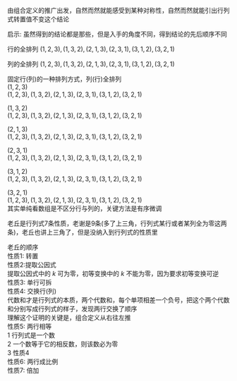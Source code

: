 由组合定义的推广出发，自然而然就能感受到某种对称性，自然而然就能引出行列式转置值不变这个结论    
    
启示: 虽然得到的结论都是那些，但是入手的角度不同，得到结论的先后顺序不同    
    
行的全排列 $(1,2,3),(1,3,2),(2,1,3),(2,3,1),(3,1,2),(3,2,1)$     
    
列的全排列 $(1,2,3),(1,3,2),(2,1,3),(2,3,1),(3,1,2),(3,2,1)$     
    
固定行(列)的一种排列方式，列(行)全排列    
 $(1,2,3)$     
 $(1,2,3),(1,3,2),(2,1,3),(2,3,1),(3,1,2),(3,2,1)$     
    
 $(1,3,2)$     
 $(1,2,3),(1,3,2),(2,1,3),(2,3,1),(3,1,2),(3,2,1)$     
    
 $(2,1,3)$     
 $(1,2,3),(1,3,2),(2,1,3),(2,3,1),(3,1,2),(3,2,1)$     
    
 $(2,3,1)$     
 $(1,2,3),(1,3,2),(2,1,3),(2,3,1),(3,1,2),(3,2,1)$     
    
 $(3,1,2)$     
 $(1,2,3),(1,3,2),(2,1,3),(2,3,1),(3,1,2),(3,2,1)$     
    
 $(3,2,1)$     
 $(1,2,3),(1,3,2),(2,1,3),(2,3,1),(3,1,2),(3,2,1)$     
其实单纯看数组是不区分行与列的，关键方法是有序微调    
    
老丘是行列式7条性质，老谢是9条(多了上三角，行列式某行或者某列全为零这两条)，老丘也讲上三角了，但是没纳入到行列式的性质里    
    
老丘的顺序    
性质1: 转置    
性质2:提取公因式    
提取公因式中的 $k$ 可为零，初等变换中的 $k$ 不能为零，因为要求初等变换可逆    
性质3: 单行可拆    
性质4: 交换行(列)    
代数和才是行列式的本质，两个代数和，每个单项相差一个负号，把这个两个代数和分别写成行列式的样子，发现两行交换了顺序    
理解这个证明的关键是，组合定义从右往左推    
性质5: 两行相等    
1 行列式是一个数    
2 一个数等于它的相反数，则该数必为零    
3 性质4    
性质6: 两行成比例    
性质7: 倍加    
